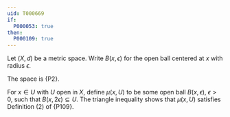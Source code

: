 ```yaml
---
uid: T000669
if:
  P000053: true
then:
  P000109: true
---
```


Let $(X,d)$ be a metric space.
Write $B(x,\epsilon)$ for the open ball centered at $x$ with radius $\epsilon$.

The space is {P2}.

For $x\in U$ with $U$ open in $X$,
define $\mu(x,U)$ to be some open ball $B(x,\epsilon)$, $\epsilon>0$,
such that $B(x,2\epsilon)\subseteq U$.
The triangle inequality shows that $\mu(x,U)$ satisfies Definition (2) of {P109}.

